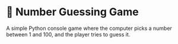 # 🎲 Number Guessing Game

A simple Python console game where the computer picks a number between 1 and 100, and the player tries to guess it.

